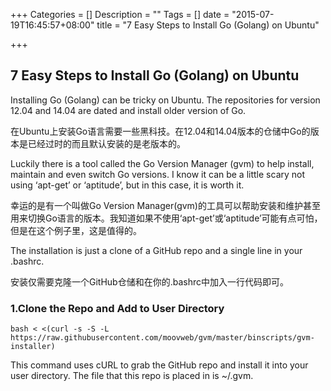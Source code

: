 +++
Categories = []
Description = ""
Tags = []
date = "2015-07-19T16:45:57+08:00"
title = "7 Easy Steps to Install Go (Golang) on Ubuntu"

+++

## 7 Easy Steps to Install Go (Golang) on Ubuntu

Installing Go (Golang) can be tricky on Ubuntu. The repositories for version 12.04 and 14.04 are dated and install older version of Go.

在Ubuntu上安装Go语言需要一些黑科技。在12.04和14.04版本的仓储中Go的版本是已经过时的而且默认安装的是老版本的。

Luckily there is a tool called the Go Version Manager (gvm) to help install, maintain and even switch Go versions. I know it can be a little scary not using ‘apt-get’ or ‘aptitude’, but in this case, it is worth it.

幸运的是有一个叫做Go Version Manager(gvm)的工具可以帮助安装和维护甚至用来切换Go语言的版本。我知道如果不使用‘apt-get’或‘aptitude’可能有点可怕，但是在这个例子里，这是值得的。

The installation is just a clone of a GitHub repo and a single line in your .bashrc.

安装仅需要克隆一个GitHub仓储和在你的.bashrc中加入一行代码即可。

### 1.Clone the Repo and Add to User Directory

    bash < <(curl -s -S -L https://raw.githubusercontent.com/moovweb/gvm/master/binscripts/gvm-installer)

This command uses cURL to grab the GitHub repo and install it into your user directory. The file that this repo is placed in is ~/.gvm.
